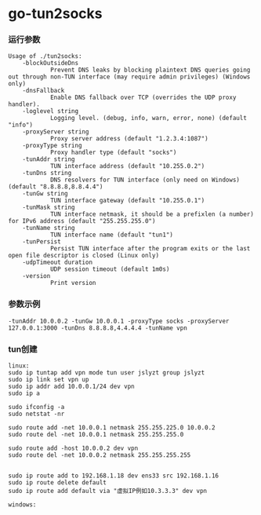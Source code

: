 # go-tun2socks

### 运行参数

    Usage of ./tun2socks:
        -blockOutsideDns
                Prevent DNS leaks by blocking plaintext DNS queries going out through non-TUN interface (may require admin privileges) (Windows only) 
        -dnsFallback
                Enable DNS fallback over TCP (overrides the UDP proxy handler).
        -loglevel string
                Logging level. (debug, info, warn, error, none) (default "info")
        -proxyServer string
                Proxy server address (default "1.2.3.4:1087")
        -proxyType string
                Proxy handler type (default "socks")
        -tunAddr string
                TUN interface address (default "10.255.0.2")
        -tunDns string
                DNS resolvers for TUN interface (only need on Windows) (default "8.8.8.8,8.8.4.4")
        -tunGw string
                TUN interface gateway (default "10.255.0.1")
        -tunMask string
                TUN interface netmask, it should be a prefixlen (a number) for IPv6 address (default "255.255.255.0")
        -tunName string
                TUN interface name (default "tun1")
        -tunPersist
                Persist TUN interface after the program exits or the last open file descriptor is closed (Linux only)
        -udpTimeout duration
                UDP session timeout (default 1m0s)
        -version
                Print version

### 参数示例

    -tunAddr 10.0.0.2 -tunGw 10.0.0.1 -proxyType socks -proxyServer 127.0.0.1:3000 -tunDns 8.8.8.8,4.4.4.4 -tunName vpn
    

### tun创建

    linux:
    sudo ip tuntap add vpn mode tun user jslyzt group jslyzt
    sudo ip link set vpn up
    sudo ip addr add 10.0.0.1/24 dev vpn
    sudo ip a

    sudo ifconfig -a
    sudo netstat -nr

    sudo route add -net 10.0.0.1 netmask 255.255.225.0 10.0.0.2
    sudo route del -net 10.0.0.1 netmask 255.255.255.0

    sudo route add -host 10.0.0.2 dev vpn
    sudo route del -net 10.0.0.2 netmask 255.255.255.255


    sudo ip route add to 192.168.1.18 dev ens33 src 192.168.1.16
    sudo ip route delete default
    sudo ip route add default via "虚拟IP例如10.3.3.3" dev vpn

    windows:
